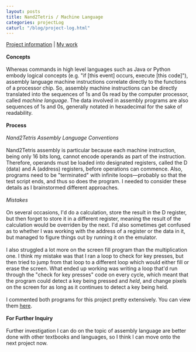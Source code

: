```yaml
---
layout: posts
title: Nand2Tetris / Machine Language
categories: projectLog
caturl: "/blog/project-log.html"
---
```

<a href="https://www.nand2tetris.org/project04" target="_blank">Project information</a> | <a href="https://github.com/wangzi190/nand2tetris/tree/master/04" target="_blank">My work</a>
<br><br><b>Concepts</b>
<br><br>
Whereas commands in high level languages such as Java or Python embody logical concepts (e.g. "if [this event] occurs, execute [this code]"), assembly language machine instructions correlate directly to the functions of a processor chip. So, assembly machine instructions can be directly translated into the sequences of 1s and 0s read by the computer processor, called <i>machine language</i>. The data involved in assembly programs are also sequences of 1s and 0s, generally notated in hexadecimal for the sake of readability.
<br><br><b>Process</b>
<br><br><i>Nand2Tetris Assembly Language Conventions</i>
<br><br>Nand2Tetris assembly is particular because each machine instruction, being only 16 bits long, cannot encode operands as part of the instruction. Therefore, operands must be loaded into designated registers, called the D (data) and A (address) registers, before operations can commence. Also, programs need to be "terminated" with infinite loops—probably so that the test script ends, and thus so does the program. I needed to consider these details as I brainstormed different approaches.
<br><br><i>Mistakes</i>
<br><br>On several occasions, I'd do a calculation, store the result in the D register, but then forget to store it in a different register, meaning the result of the calculation would be overriden by the next. I'd also sometimes get confused as to whether I was working with the address of a register or the data in it, but managed to figure things out by running it on the emulator.
<br><br>I also struggled a lot more on the screen fill program than the multiplication one. I think my mistake was that I ran a loop to check for key presses, but then tried to jump from that loop to a different loop which would either fill or erase the screen. What ended up working was writing a loop that'd run through the "check for key presses" code on every cycle, which meant that the program could detect a key being pressed and <i>held</i>, and change pixels on the screen for as long as it continues to detect a key being held.
<br><br>I commented both programs for this project pretty extensively. You can view them <a href="https://github.com/wangzi190/nand2tetris/tree/master/04" target="_blank"><u>h</u>ere</a>.
<br><br><b>For Further Inquiry</b>
<br><br>Further investigation I can do on the topic of assembly language are better done with other textbooks and languages, so I think I can move onto the next project now.